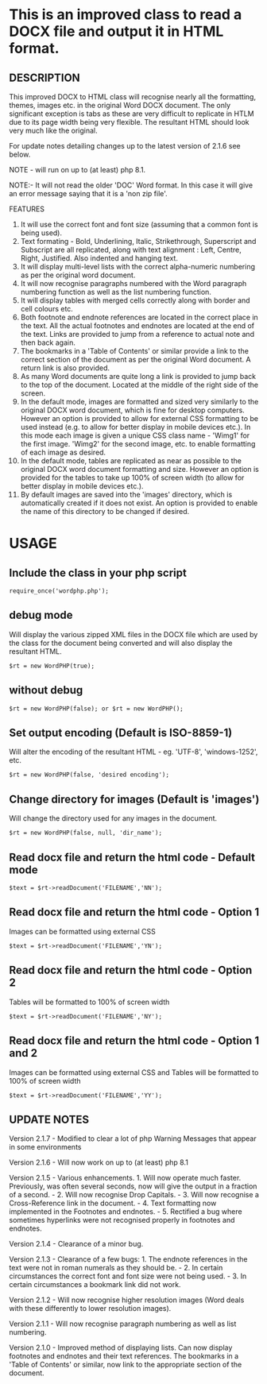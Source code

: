 # This is an improved class to read a DOCX file and output it in HTML format.

## DESCRIPTION

This improved DOCX to HTML class will recognise nearly all the formatting, themes, images etc. in the original Word DOCX document. The only significant exception is tabs as these are very difficult to replicate in HTLM due to its page width being very flexible. The resultant HTML should look very much like the original.

For update notes detailing changes up to the latest version of 2.1.6 see below.

NOTE - will run on up to (at least) php 8.1.

NOTE:- It will not read the older 'DOC' Word format. In this case it will give an error message saying that it is a 'non zip file'.

FEATURES
 1. It will use the correct font and font size (assuming that a common font is being used).
 2. Text formating - Bold, Underlining, Italic, Strikethrough, Superscript and Subscript are all replicated, along with text alignment : Left, Centre, Right, Justified. Also indented and hanging text.
 3. It will display multi-level lists with the correct alpha-numeric numbering as per the original word document.
 4. It will now recognise paragraphs numbered with the Word paragraph numbering function as well as the list numbering function.
 5. It will display tables with merged cells correctly along with border and cell colours etc.
 6. Both footnote and endnote references are located in the correct place in the text. All the actual footnotes and endnotes are located at the end of the text. Links are provided to jump from a reference to actual note and then back again.
 7. The bookmarks in a 'Table of Contents' or similar provide a link to the correct section of the document as per the original Word document. A return link is also provided.
 8. As many Word documents are quite long a link is provided to jump back to the top of the document. Located at the middle of the right side of the screen.
 9. In the default mode, images are formatted and sized very similarly to the original DOCX word document, which is fine for desktop computers. However an option is provided to allow for external CSS formatting to be used instead (e.g. to allow for better display in mobile devices etc.). In this mode each image is given a unique CSS class name - 'Wimg1' for the first image. 'Wimg2' for the second image, etc. to enable formatting of each image as desired.
 10. In the default mode, tables are replicated as near as possible to the original DOCX word document formatting and size. However an option is provided for the tables to take up 100% of screen width (to allow for better display in mobile devices etc.).
 11. By default images are saved into the 'images' directory, which is automatically created if it does not exist. An option is provided to enable the name of this directory to be changed if desired.


# USAGE

## Include the class in your php script
```
require_once('wordphp.php');
```

## debug mode 
Will display the various zipped XML files in the DOCX file which are used by the class for the document being converted and will also display the resultant HTML.
```
$rt = new WordPHP(true);
```

## without debug
```
$rt = new WordPHP(false); or $rt = new WordPHP();
```

## Set output encoding (Default is ISO-8859-1)
Will alter the encoding of the resultant HTML - eg. 'UTF-8', 'windows-1252', etc.
```
$rt = new WordPHP(false, 'desired encoding');
```

## Change directory for images (Default is 'images')
Will change the directory used for any images in the document.
```
$rt = new WordPHP(false, null, 'dir_name');
```

## Read docx file and return the html code - Default mode
```
$text = $rt->readDocument('FILENAME','NN');
```

## Read docx file and return the html code - Option 1
Images can be formatted using external CSS
```
$text = $rt->readDocument('FILENAME','YN');
```

## Read docx file and return the html code - Option 2
Tables will be formatted to 100% of screen width
```
$text = $rt->readDocument('FILENAME','NY');
```

## Read docx file and return the html code - Option 1 and 2
Images can be formatted using external CSS and Tables will be formatted to 100% of screen width
```
$text = $rt->readDocument('FILENAME','YY');
```

## UPDATE NOTES

Version 2.1.7 - Modified to clear a lot of php Warning Messages that appear in some environments

Version 2.1.6 - Will now work on up to (at least) php 8.1

Version 2.1.5 - Various enhancements. 1. Will now operate much faster. Previously, was often several seconds, now will give the output in a fraction of a second. - 2. Will now recognise Drop Capitals. - 3. Will now recognise a Cross-Reference link in the document. - 4. Text formatting now implemented in the Footnotes and endnotes. - 5. Rectified a bug where sometimes hyperlinks were not recognised properly in footnotes and endnotes.

Version 2.1.4 - Clearance of a minor bug.

Version 2.1.3 - Clearance of a few bugs: 1. The endnote references in the text were not in roman numerals as they should be. - 2. In certain circumstances the correct font and font size were not being used. - 3. In certain circumstances a bookmark link did not work.

Version 2.1.2 - Will now recognise higher resolution images (Word deals with these differently to lower resolution images).

Version 2.1.1 - Will now recognise paragraph numbering as well as list numbering.

Version 2.1.0 - Improved method of displaying lists. Can now display footnotes and endnotes and their text references. The bookmarks in a 'Table of Contents' or similar, now link to the appropriate section of the document.
